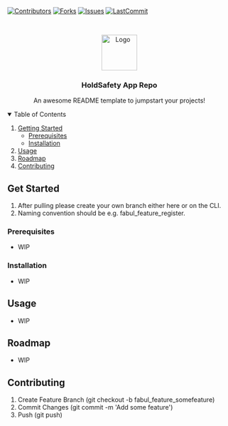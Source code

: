 [![Contributors][contributors-shield]][contributors-url]
[![Forks][forks-shield]][forks-url]
[![Issues][issues-shield]][issues-url]
[![LastCommit][last-commit-shield]][last-commit-url]

<!-- Project Logo -->
<br />
<p align="center">
  <a href="https://github.com/othneildrew/Best-README-Template">
    <img src="images/logo.png" alt="Logo" width="80" height="80">
  </a>

  <h3 align="center">HoldSafety App Repo</h3>

  <p align="center">
    An awesome README template to jumpstart your projects!
</p>

<!-- TABLE OF CONTENTS -->
<details open="open">
  <summary>Table of Contents</summary>
  <ol>
    <li>
      <a href="#getting-started">Getting Started</a>
      <ul>
        <li><a href="#prerequisites">Prerequisites</a></li>
        <li><a href="#installation">Installation</a></li>
      </ul>
    </li>
    <li><a href="#usage">Usage</a></li>
    <li><a href="#roadmap">Roadmap</a></li>
    <li><a href="#contributing">Contributing</a></li>
  </ol>
</details>

## Get Started
  1. After pulling please create your own branch either here or on the CLI.
  2. Naming convention should be <lastname>_<feature>_<featurename> e.g. fabul_feature_register.
  
### Prerequisites
  * WIP
  
### Installation
  * WIP

## Usage
  * WIP
  
## Roadmap
  * WIP
  
## Contributing
  1. Create Feature Branch (git checkout -b fabul_feature_somefeature)
  2. Commit Changes (git commit -m 'Add some feature')
  3. Push (git push)

[contributors-shield]: https://img.shields.io/github/contributors/StaticalTech90/HoldSafety
[contributors-url]: https://github.com/StaticalTech90/HoldSafety/graphs/contributors
[forks-shield]: https://img.shields.io/github/forks/StaticalTech90/HoldSafety
[forks-url]: https://github.com/StaticalTech90/HoldSafety/network/members
[issues-shield]: https://img.shields.io/github/issues/StaticalTech90/HoldSafety
[issues-url]: https://github.com/StaticalTech90/HoldSafety/issues
[last-commit-shield]: https://img.shields.io/github/last-commit/StaticalTech90/HoldSafety
[last-commit-url]: https://github.com/StaticalTech90/HoldSafety/commit
